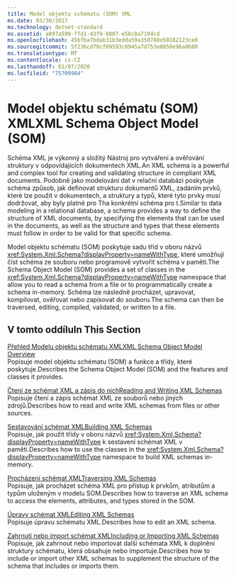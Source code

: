 ```yaml
---
title: Model objektu schématu (SOM) XML
ms.date: 03/30/2017
ms.technology: dotnet-standard
ms.assetid: a897a599-ffd1-43f9-8807-e58c8a7194cd
ms.openlocfilehash: 45bfba7bdab31b3edda59a350788e50182123ce0
ms.sourcegitcommit: 5f236cd78cf09593c8945a7d753e0850e96a0b80
ms.translationtype: MT
ms.contentlocale: cs-CZ
ms.lasthandoff: 01/07/2020
ms.locfileid: "75709904"
---
```

# <a name="xml-schema-object-model-som"></a><span data-ttu-id="c841b-102">Model objektu schématu (SOM) XML</span><span class="sxs-lookup"><span data-stu-id="c841b-102">XML Schema Object Model (SOM)</span></span>
<span data-ttu-id="c841b-103">Schéma XML je výkonný a složitý Nástroj pro vytváření a ověřování struktury v odpovídajících dokumentech XML.</span><span class="sxs-lookup"><span data-stu-id="c841b-103">An XML schema is a powerful and complex tool for creating and validating structure in compliant XML documents.</span></span> <span data-ttu-id="c841b-104">Podobně jako modelování dat v relační databázi poskytuje schéma způsob, jak definovat strukturu dokumentů XML, zadáním prvků, které lze použít v dokumentech, a struktury a typů, které tyto prvky musí dodržovat, aby byly platné pro Tha konkrétní schéma pro t.</span><span class="sxs-lookup"><span data-stu-id="c841b-104">Similar to data modeling in a relational database, a schema provides a way to define the structure of XML documents, by specifying the elements that can be used in the documents, as well as the structure and types that these elements must follow in order to be valid for that specific schema.</span></span>  
  
 <span data-ttu-id="c841b-105">Model objektu schématu (SOM) poskytuje sadu tříd v oboru názvů <xref:System.Xml.Schema?displayProperty=nameWithType>, které umožňují číst schéma ze souboru nebo programově vytvořit schéma v paměti.</span><span class="sxs-lookup"><span data-stu-id="c841b-105">The Schema Object Model (SOM) provides a set of classes in the <xref:System.Xml.Schema?displayProperty=nameWithType> namespace that allow you to read a schema from a file or to programmatically create a schema in-memory.</span></span> <span data-ttu-id="c841b-106">Schéma lze následně procházet, upravovat, kompilovat, ověřovat nebo zapisovat do souboru.</span><span class="sxs-lookup"><span data-stu-id="c841b-106">The schema can then be traversed, editing, compiled, validated, or written to a file.</span></span>  
  
## <a name="in-this-section"></a><span data-ttu-id="c841b-107">V tomto oddílu</span><span class="sxs-lookup"><span data-stu-id="c841b-107">In This Section</span></span>  
 [<span data-ttu-id="c841b-108">Přehled Modelu objektu schématu XML</span><span class="sxs-lookup"><span data-stu-id="c841b-108">XML Schema Object Model Overview</span></span>](../../../../docs/standard/data/xml/xml-schema-object-model-overview.md)  
 <span data-ttu-id="c841b-109">Popisuje model objektu schématu (SOM) a funkce a třídy, které poskytuje.</span><span class="sxs-lookup"><span data-stu-id="c841b-109">Describes the Schema Object Model (SOM) and the features and classes it provides.</span></span>  
  
 [<span data-ttu-id="c841b-110">Čtení ze schémat XML a zápis do nich</span><span class="sxs-lookup"><span data-stu-id="c841b-110">Reading and Writing XML Schemas</span></span>](../../../../docs/standard/data/xml/reading-and-writing-xml-schemas.md)  
 <span data-ttu-id="c841b-111">Popisuje čtení a zápis schémat XML ze souborů nebo jiných zdrojů.</span><span class="sxs-lookup"><span data-stu-id="c841b-111">Describes how to read and write XML schemas from files or other sources.</span></span>  
  
 [<span data-ttu-id="c841b-112">Sestavování schémat XML</span><span class="sxs-lookup"><span data-stu-id="c841b-112">Building XML Schemas</span></span>](../../../../docs/standard/data/xml/building-xml-schemas.md)  
 <span data-ttu-id="c841b-113">Popisuje, jak použít třídy v oboru názvů <xref:System.Xml.Schema?displayProperty=nameWithType> k sestavení schémat XML v paměti.</span><span class="sxs-lookup"><span data-stu-id="c841b-113">Describes how to use the classes in the <xref:System.Xml.Schema?displayProperty=nameWithType> namespace to build XML schemas in-memory.</span></span>  
  
 [<span data-ttu-id="c841b-114">Procházení schémat XML</span><span class="sxs-lookup"><span data-stu-id="c841b-114">Traversing XML Schemas</span></span>](../../../../docs/standard/data/xml/traversing-xml-schemas.md)  
 <span data-ttu-id="c841b-115">Popisuje, jak procházet schéma XML pro přístup k prvkům, atributům a typům uloženým v modelu SOM.</span><span class="sxs-lookup"><span data-stu-id="c841b-115">Describes how to traverse an XML schema to access the elements, attributes, and types stored in the SOM.</span></span>  
  
 [<span data-ttu-id="c841b-116">Úpravy schémat XML</span><span class="sxs-lookup"><span data-stu-id="c841b-116">Editing XML Schemas</span></span>](../../../../docs/standard/data/xml/editing-xml-schemas.md)  
 <span data-ttu-id="c841b-117">Popisuje úpravu schématu XML.</span><span class="sxs-lookup"><span data-stu-id="c841b-117">Describes how to edit an XML schema.</span></span>  
  
 [<span data-ttu-id="c841b-118">Zahrnutí nebo import schémat XML</span><span class="sxs-lookup"><span data-stu-id="c841b-118">Including or Importing XML Schemas</span></span>](../../../../docs/standard/data/xml/including-or-importing-xml-schemas.md)  
 <span data-ttu-id="c841b-119">Popisuje, jak zahrnout nebo importovat další schémata XML k doplnění struktury schématu, která obsahuje nebo importuje.</span><span class="sxs-lookup"><span data-stu-id="c841b-119">Describes how to include or import other XML schemas to supplement the structure of the schema that includes or imports them.</span></span>
